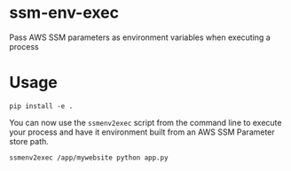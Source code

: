 # ssm-env-exec

Pass AWS SSM parameters as environment variables when executing a process

# Usage

    pip install -e .

You can now use the `ssmenv2exec` script from the command line to execute your process
and have it environment built from an AWS SSM Parameter store path.

    ssmenv2exec /app/mywebsite python app.py
